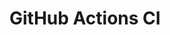 # GitHub Actions CI































































































































































































































































































































































































































































































































































































































































































































































































































































































































































































































































































































































































































































































































































































































































































































































































































































































































































































































































































































































